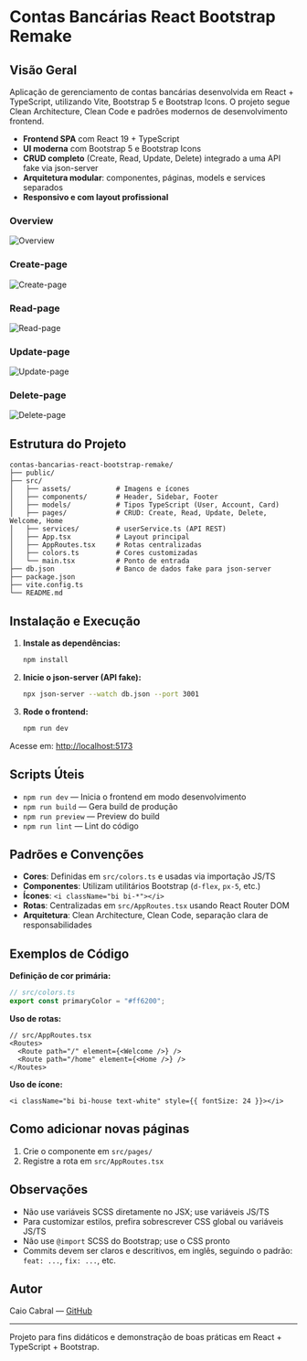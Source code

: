 # Contas Bancárias React Bootstrap Remake

## Visão Geral

Aplicação de gerenciamento de contas bancárias desenvolvida em React + TypeScript, utilizando Vite, Bootstrap 5 e Bootstrap Icons. O projeto segue Clean Architecture, Clean Code e padrões modernos de desenvolvimento frontend.

- **Frontend SPA** com React 19 + TypeScript
- **UI moderna** com Bootstrap 5 e Bootstrap Icons
- **CRUD completo** (Create, Read, Update, Delete) integrado a uma API fake via json-server
- **Arquitetura modular**: componentes, páginas, models e services separados
- **Responsivo e com layout profissional**

### Overview
![Overview](https://github.com/user-attachments/assets/07dac251-b087-431d-a8b0-cd98cd2d4b90)
### Create-page
![Create-page](https://github.com/user-attachments/assets/8c7f01d5-b3b3-4c3a-95ec-9b35b01fdd9d)
### Read-page
![Read-page](https://github.com/user-attachments/assets/59e36575-ff53-435c-8f77-6d6efb826db9)
### Update-page
![Update-page](https://github.com/user-attachments/assets/4bd0b6f7-9cf8-4756-95bf-00d46aa877f3)
### Delete-page
![Delete-page](https://github.com/user-attachments/assets/a9319c18-cd2a-450e-91c9-f1913d15331b)

## Estrutura do Projeto

```
contas-bancarias-react-bootstrap-remake/
├── public/
├── src/
│   ├── assets/           # Imagens e ícones
│   ├── components/       # Header, Sidebar, Footer
│   ├── models/           # Tipos TypeScript (User, Account, Card)
│   ├── pages/            # CRUD: Create, Read, Update, Delete, Welcome, Home
│   ├── services/         # userService.ts (API REST)
│   ├── App.tsx           # Layout principal
│   ├── AppRoutes.tsx     # Rotas centralizadas
│   ├── colors.ts         # Cores customizadas
│   └── main.tsx          # Ponto de entrada
├── db.json               # Banco de dados fake para json-server
├── package.json
├── vite.config.ts
└── README.md
```

## Instalação e Execução

1. **Instale as dependências:**
   ```bash
   npm install
   ```
2. **Inicie o json-server (API fake):**
   ```bash
   npx json-server --watch db.json --port 3001
   ```
3. **Rode o frontend:**
   ```bash
   npm run dev
   ```

Acesse em: [http://localhost:5173](http://localhost:5173)

## Scripts Úteis

- `npm run dev` — Inicia o frontend em modo desenvolvimento
- `npm run build` — Gera build de produção
- `npm run preview` — Preview do build
- `npm run lint` — Lint do código

## Padrões e Convenções

- **Cores**: Definidas em `src/colors.ts` e usadas via importação JS/TS
- **Componentes**: Utilizam utilitários Bootstrap (`d-flex`, `px-5`, etc.)
- **Ícones**: `<i className="bi bi-*"></i>`
- **Rotas**: Centralizadas em `src/AppRoutes.tsx` usando React Router DOM
- **Arquitetura**: Clean Architecture, Clean Code, separação clara de responsabilidades

## Exemplos de Código

**Definição de cor primária:**

```ts
// src/colors.ts
export const primaryColor = "#ff6200";
```

**Uso de rotas:**

```tsx
// src/AppRoutes.tsx
<Routes>
  <Route path="/" element={<Welcome />} />
  <Route path="/home" element={<Home />} />
</Routes>
```

**Uso de ícone:**

```tsx
<i className="bi bi-house text-white" style={{ fontSize: 24 }}></i>
```

## Como adicionar novas páginas

1. Crie o componente em `src/pages/`
2. Registre a rota em `src/AppRoutes.tsx`

## Observações

- Não use variáveis SCSS diretamente no JSX; use variáveis JS/TS
- Para customizar estilos, prefira sobrescrever CSS global ou variáveis JS/TS
- Não use `@import` SCSS do Bootstrap; use o CSS pronto
- Commits devem ser claros e descritivos, em inglês, seguindo o padrão: `feat: ...`, `fix: ...`, etc.

## Autor

Caio Cabral — [GitHub](https://github.com/Caio-Cabral-Programmer)

---

Projeto para fins didáticos e demonstração de boas práticas em React + TypeScript + Bootstrap.
